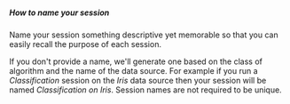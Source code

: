 ##### How to name your session
Name your session something descriptive yet memorable so that you can easily recall the purpose of each session. 

If you don't provide a name, we'll generate one based on the class of algorithm and the name of the data source. For example if you run a *Classification* session on the *Iris* data source then your session will be named *Classification on Iris*. Session names are not required to be unique.